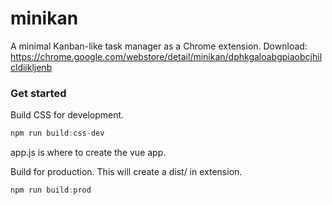 # minikan

A minimal Kanban-like task manager as a Chrome extension. Download: https://chrome.google.com/webstore/detail/minikan/dphkgaloabgpiaobcjhilcldiikljenb

### Get started

Build CSS for development.

```javascript
npm run build:css-dev
```

app.js is where to create the vue app.

Build for production. This will create a dist/ in extension.

```javascript
npm run build:prod
```
